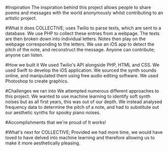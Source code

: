 #Inspiration
The inspiration behind this project allows people to share poems and messages with the world anonymously whilst contributing to an artistic project.

#What it does
COLLECTIVE; uses Twilio to parse texts, which are sent to a database. We use PHP to collect these entries from a webpage. The texts are then broken down into individual letters. Notes then play on the webpage corresponding to the letters. We use an iOS app to detect the pitch of the note, and reconstruct the message. Anyone can contribute; anyone can listen.

#How we built it
We used Twilio's API alongside PHP, HTML and CSS. We used Swift to develop the iOS application. We sourced the synth sounds online, and manipulated them using free audio editing software. We used Photoshop to create graphics.

#Challenges we ran into
We attempted numerous different approaches to this project. We wanted to use machine learning to identify soft synth noises but as all first years, this was out of our depth. We instead analysed frequency data to determine the pitch of a note, and had to substitute out our aesthetic synths for spooky piano noises.

#Accomplishments that we're proud of
It works!

#What's next for COLLECTIVE;
Provided we had more time, we would have loved to have delved into machine learning and therefore allowing us to make it more aesthetically pleasing.
